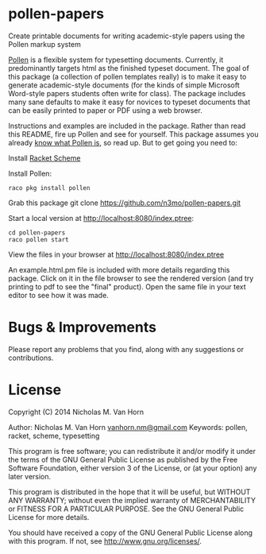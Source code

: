 pollen-papers
=============

Create printable documents for writing academic-style papers using the Pollen markup system

[Pollen](http://mbutterick.github.io/pollen/doc/index.html) is a flexible system for typesetting documents. Currently, it predominantly targets html as the finished typeset document. The goal of this package (a collection of pollen templates really) is to make it easy to generate academic-style documents (for the kinds of simple Microsoft Word-style papers students often write for class). The package includes many sane defaults to make it easy for novices to typeset documents that can be easily printed to paper or PDF using a web browser.

Instructions and examples are included in the package. Rather than read this README, fire up Pollen and see for yourself. This package assumes you already [know what Pollen is](http://mbutterick.github.io/pollen/doc/index.html), so read up. But to get going you need to:

Install [Racket Scheme](http://download.racket-lang.org/)

Install Pollen:

	raco pkg install pollen

Grab this package
	git clone https://github.com/n3mo/pollen-papers.git

Start a local version at [http://localhost:8080/index.ptree](http://localhost:8080/index.ptree):

	cd pollen-papers
	raco pollen start

View the files in your browser at [http://localhost:8080/index.ptree](http://localhost:8080/index.ptree)

An example.html.pm file is included with more details regarding this package. Click on it in the file browser to see the rendered version (and try printing to pdf to see the "final" product). Open the same file in your text editor to see how it was made.

Bugs & Improvements
===================

Please report any problems that you find, along with any suggestions or contributions.

License
=======

Copyright (C) 2014 Nicholas M. Van Horn

Author: Nicholas M. Van Horn <vanhorn.nm@gmail.com>
Keywords: pollen, racket, scheme, typesetting

This program is free software; you can redistribute it and/or modify
it under the terms of the GNU General Public License as published by
the Free Software Foundation, either version 3 of the License, or
(at your option) any later version.

This program is distributed in the hope that it will be useful,
but WITHOUT ANY WARRANTY; without even the implied warranty of
MERCHANTABILITY or FITNESS FOR A PARTICULAR PURPOSE.  See the
GNU General Public License for more details.

You should have received a copy of the GNU General Public License
along with this program.  If not, see <http://www.gnu.org/licenses/>.

